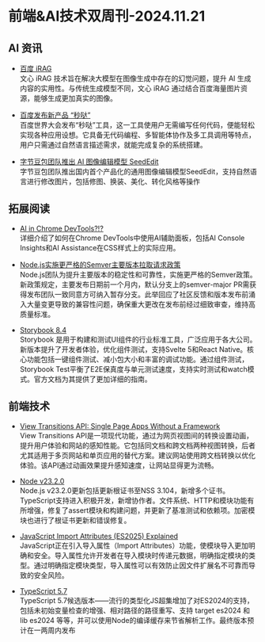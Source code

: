 # 前端&AI技术双周刊-2024.11.21

## AI 资讯
- [百度 iRAG](https://yiyan.baidu.com/)
<br>文心 iRAG 技术旨在解决大模型在图像生成中存在的幻觉问题，提升 AI 生成内容的实用性。与传统生成模型不同，文心 iRAG 通过结合百度海量图片资源，能够生成更加真实的图像。

- [百度发布新产品 “秒哒”](https://cloud.baidu.com/product/AMIS/miaoda.html)
<br>百度世界大会发布“秒哒”工具，这一工具使用户无需编写任何代码，便能轻松实现各种应用设想。它具备无代码编程、多智能体协作及多工具调用等特点，用户只需通过自然语言描述需求，就能完成复杂的系统搭建。

- [字节豆包团队推出 AI 图像编辑模型 SeedEdit](https://huggingface.co/spaces/ByteDance/SeedEdit-APP)
<br>字节豆包团队推出国内首个产品化的通用图像编辑模型SeedEdit，支持自然语言进行修改图片，包括修图、换装、美化、转化风格等操作

## 拓展阅读
- [AI in Chrome DevTools?!?](https://www.youtube.com/watch?v=fpuk0YGWVQ8)
<br>详细介绍了如何在Chrome DevTools中使用AI辅助面板，包括AI Console Insights和AI Assistance在CSS样式上的实际应用。

- [Node.js实施更严格的Semver主要版本拉取请求政策](https://socket.dev/blog/node-js-implements-stricter-policies-for-semver-major-pull-requests)
<br>Node.js团队为提升主要版本的稳定性和可靠性，实施更严格的Semver政策。新政策规定，主要发布日期前一个月内，默认分支上的semver-major PR需获得发布团队一致同意方可纳入暂存分支。此举回应了社区反馈和版本发布前涌入大量变更导致的兼容性问题，确保重大更改在发布前经过细致审查，维持高质量标准。

- [Storybook 8.4](https://storybook.js.org/blog/storybook-8-4/)
<br>Storybook 是用于构建和测试UI组件的行业标准工具，广泛应用于各大公司。新版本提升了开发者体验，优化组件测试，支持Svelte 5和React Native。核心功能包括一键组件测试、减小包大小和丰富的调试功能。通过组件测试，Storybook Test平衡了E2E保真度与单元测试速度，支持实时测试和watch模式。官方文档为其提供了更加详细的指南。

## 前端技术
- [View Transitions API: Single Page Apps Without a Framework](https://www.debugbear.com/blog/view-transitions-spa-without-framework?utm_source=CSS-Weekly&utm_campaign=Issue-599&utm_medium=web)
<br>View Transitions API是一项现代功能，通过为网页视图间的转换设置动画，提升用户体验和网站的感知性能。它包括同文档和跨文档两种视图转换，后者尤其适用于多页网站和单页应用的替代方案。建议网站使用跨文档转换以优化体验。该API通过动画效果提升感知速度，让网站显得更为流畅。

- [Node v23.2.0](https://nodejs.org/en/blog/release/v23.2.0)
<br>Node.js v23.2.0更新包括更新根证书至NSS 3.104，新增多个证书。TypeScript支持进入积极开发，新增协作者。文件系统、HTTP和模块功能有所增强，修复了assert模块和构建问题，并更新了基准测试和依赖项。加密模块也进行了根证书更新和错误修复。

- [JavaScript Import Attributes (ES2025) Explained](https://www.trevorlasn.com/blog/import-attributes-in-javascript)
<br>JavaScript正在引入导入属性（Import Attributes）功能，使模块导入更加明确和安全。导入属性允许开发者在导入模块时传递元数据，明确指定模块的类型。通过明确指定模块类型，导入属性可以有效防止因文件扩展名不可靠而导致的安全风险。

- [TypeScript 5.7](https://devblogs.microsoft.com/typescript/announcing-typescript-5-7-rc/)
<br>TypeScript 5.7候选版本——流行的类型化JS超集增加了对ES2024的支持，包括未初始变量检查的增强、相对路径的路径重写、支持 target es2024 和 lib es2024 等等，并可以使用Node的编译缓存来节省解析工作。最终版本预计在一两周内发布

